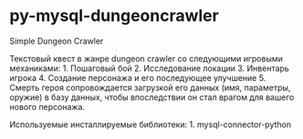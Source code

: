 # py-mysql-dungeoncrawler
Simple Dungeon Crawler 

Текстовый квест в жанре dungeon crawler со следующими игровыми механиками:
    1. Пошаговый бой
    2. Исследование локации
    3. Инвентарь игрока
    4. Создание персонажа и его последующее улучшение
    5. Смерть героя сопровождается загрузкой его данных (имя, параметры, оружие) в базу данных, чтобы впоследствии он стал врагом для вашего нового персонажа.

Используемые инсталлируемые библиотеки:
    1. mysql-connector-python